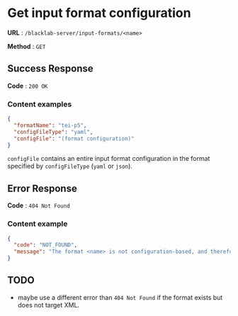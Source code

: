 # Get input format configuration

**URL** : `/blacklab-server/input-formats/<name>`

**Method** : `GET`

## Success Response

**Code** : `200 OK`

### Content examples

```json
{
  "formatName": "tei-p5",
  "configFileType": "yaml",
  "configFile": "(format configuration)"
}
```

`configFile` contains an entire input format configuration in the format specified by `configFileType` (`yaml` or `json`).

## Error Response

**Code** : `404 Not Found`

### Content example

```json
{
  "code": "NOT_FOUND",
  "message": "The format <name> is not configuration-based, and therefore cannot be displayed."
}
```

## TODO

- maybe use a different error than `404 Not Found` if the format exists but does not target XML.
